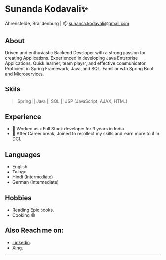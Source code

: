 # Sunanda Kodavali✨

Ahrensfelde, Brandenburg | 📫 sunanda.kodavali@gmail.com

## About

Driven and enthusiastic Backend Developer with a strong passion for creating Applications. Experienced in developing Java Enterprise Applications. Quick learner, team player, and effective communicator. Proficient in Spring Framework, Java, and SQL. Familiar with Spring Boot and Microservices.

## Skils

> Spring || Java || SQL || JSP (JavaScript, AJAX, HTML)

## Experience

- 🔭 Worked as a Full Stack developer for 3 years in India.
- 🌱 After Career break, Joined to recollect my skills and learn more to it in DCI.

## Languages

- English
- Telugu
- Hindi (Intermediate)
- German (Intermediate)

## Hobbies

- Reading Epic books.
- Cooking 😄

## Also Reach me on:

* [Linkedin](https://www.linkedin.com/in/sunanda-kodavali-554b81a7/).
* [Xing](https://www.xing.com/profile/Sunanda_Kodavali/web_profiles).

---

               


